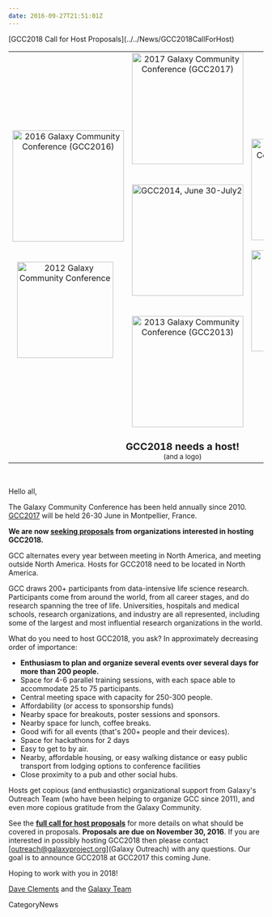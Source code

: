 ```yaml
---
date: 2016-09-27T21:51:01Z
---
```

<div class='newsItemHeader'>[GCC2018 Call for Host Proposals](../../News/GCC2018CallForHost)</div>

<table>
  <tr>
    <td style=" text-align: center; border: none;"> <a href='http://galaxyproject.org/GCC2016'><img src='/Images/Logos/GCC2016LogoBig.png' alt='2016 Galaxy Community Conference (GCC2016)' width="220px" /></a>&nbsp;&nbsp; <br /><br /><a href='/Events/GCC2012'><img src='/Events/GCC2012/GCC2012Logo200.png' alt='2012 Galaxy Community Conference' width="190" /></a>&nbsp;&nbsp;&nbsp; </td>
    <td style=" text-align: center; border: none;"> <a href='https://gcc2017.sciencesconf.org/'><img src='/Images/Logos/GCC2107.png' alt='2017 Galaxy Community Conference (GCC2017)' width="220" /></a>&nbsp;&nbsp; <br /><br /> <a href='/Events/GCC2014'><img src='/Images/Logos/GCC2014LogoWide200.png' alt='GCC2014, June 30-July2' width="220" /></a>&nbsp;&nbsp;&nbsp;<br /><br /> <a href='/Events/GCC2013'><img src='/Images/Logos/GCC2013Logo200.png' alt='2013 Galaxy Community Conference (GCC2013)' width="220px" /></a>&nbsp;&nbsp;&nbsp;  </td>
    <td style=" text-align: center; border: none;"> <a href='http://gcc2015.tsl.ac.uk/'><img src='/Images/Logos/GCC2015LogoWide600.png' alt='2015 Galaxy Community Conference (GCC2015)' width="200" /></a><br /><br /> <a href='/GCC2011'><img src='/Events/GCC2011Logo400.png' alt='' width="200" /></a> </td>
  </tr>
  <tr>
    <td colspan=3 style=" text-align: center; border: none;"> <div class='solid red'> <span style="font-size: larger;"> <strong>GCC2018 needs a host!</strong><br /></span> <span style="font-size: smaller;">(and a logo) </span> </td>
  </tr>
</table>


<br />

Hello all,

The Galaxy Community Conference has been held annually since 2010.  [GCC2017](https://gcc2017.sciencesconf.org/) will be held 26-30 June in Montpellier, France.
  
**We are now [seeking proposals](ATTACHMENT_URLDocuments/GCC2018CallForHosts.pdf) from organizations interested in hosting GCC2018.**

GCC alternates every year between meeting in North America, and meeting outside North America.  Hosts for GCC2018 need to be located in North America.

GCC draws 200+ participants from data-intensive life science research.  Participants come from around the world, from all career stages, and do research spanning the tree of life.  Universities, hospitals and medical schools, research organizations, and industry are all represented, including some of the largest and most influential research organizations in the world.  

What do you need to host GCC2018, you ask?  In approximately decreasing order of importance:
* **Enthusiasm to plan and organize several events over several days for more than 200 people.**
* Space for 4-6 parallel training sessions, with each space able to accommodate 25 to 75 participants.
* Central meeting space with capacity for 250-300 people.
* Affordability (or access to sponsorship funds)
* Nearby space for breakouts, poster sessions and sponsors.
* Nearby space for lunch, coffee breaks.
* Good wifi for all events (that's 200+ people and their devices).
* Space for hackathons for 2 days 
* Easy to get to by air.
* Nearby, affordable housing, or easy walking distance or easy public transport from lodging options to conference facilities
* Close proximity to a pub and other social hubs.

Hosts get copious (and enthusiastic) organizational support from Galaxy's Outreach Team (who have been helping to organize GCC since 2011), and even more copious gratitude from the Galaxy Community.  

See the **[full call for host proposals](ATTACHMENT_URLDocuments/GCC2018CallForHosts.pdf)** for more details on what should be covered in proposals.  **Proposals are due on November 30, 2016**. If you are interested in possibly hosting GCC2018 then please contact [outreach@galaxyproject.org](Galaxy Outreach) with any questions.  Our goal is to announce GCC2018 at GCC2017 this coming June.

Hoping to work with you in 2018!

[Dave Clements](/DaveClements) and the [Galaxy Team](../../GalaxyTeam)


CategoryNews
